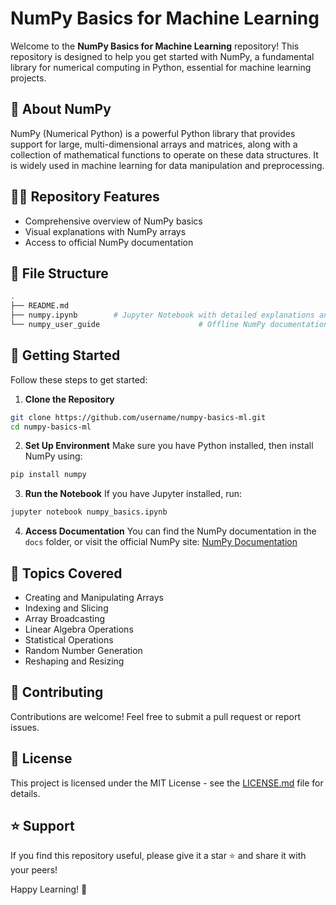 # NumPy Basics for Machine Learning

Welcome to the **NumPy Basics for Machine Learning** repository! This repository is designed to help you get started with NumPy, a fundamental library for numerical computing in Python, essential for machine learning projects.

## 📌 **About NumPy**
NumPy (Numerical Python) is a powerful Python library that provides support for large, multi-dimensional arrays and matrices, along with a collection of mathematical functions to operate on these data structures. It is widely used in machine learning for data manipulation and preprocessing.

## 🧑‍💻 **Repository Features**
- Comprehensive overview of NumPy basics
- Visual explanations with NumPy arrays
- Access to official NumPy documentation

## 📂 **File Structure**
```bash
.
├── README.md
├── numpy.ipynb        # Jupyter Notebook with detailed explanations and code examples
└── numpy_user_guide                      # Offline NumPy documentation (HTML/PDF)
```

## 🚀 **Getting Started**
Follow these steps to get started:

1. **Clone the Repository**
```bash
git clone https://github.com/username/numpy-basics-ml.git
cd numpy-basics-ml
```

2. **Set Up Environment**
Make sure you have Python installed, then install NumPy using:
```bash
pip install numpy
```

3. **Run the Notebook**
If you have Jupyter installed, run:
```bash
jupyter notebook numpy_basics.ipynb
```

4. **Access Documentation**
You can find the NumPy documentation in the `docs` folder, or visit the official NumPy site: [NumPy Documentation](https://numpy.org/doc/stable/)

## 📘 **Topics Covered**
- Creating and Manipulating Arrays
- Indexing and Slicing
- Array Broadcasting
- Linear Algebra Operations
- Statistical Operations
- Random Number Generation
- Reshaping and Resizing

## 🤝 **Contributing**
Contributions are welcome! Feel free to submit a pull request or report issues.

## 📜 **License**
This project is licensed under the MIT License - see the [LICENSE.md](LICENSE.md) file for details.

## ⭐ **Support**
If you find this repository useful, please give it a star ⭐ and share it with your peers!

Happy Learning! 🚀


